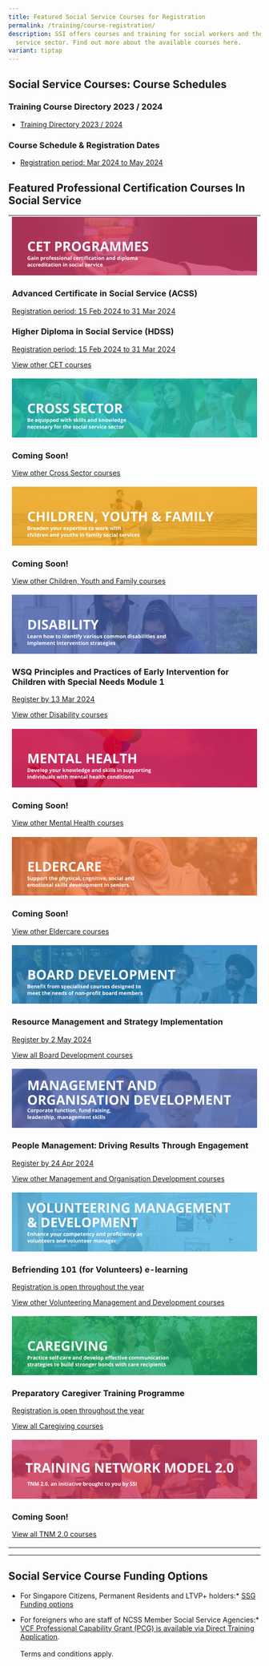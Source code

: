 ```yaml
---
title: Featured Social Service Courses for Registration
permalink: /training/course-registration/
description: SSI offers courses and training for social workers and the social
  service sector. Find out more about the available courses here.
variant: tiptap
---
```

<h2><strong>Social Service Courses: Course Schedules</strong></h2>
<h3>Training Course Directory 2023 / 2024</h3>
<ul data-tight="true" class="tight">
<li>
<p><a href="/files/training courses/ssi_fy24_training_directory.pdf" rel="noopener noreferrer nofollow" target="_blank">Training Directory 2023 / 2024</a>
</p>
</li>
</ul>
<h3>Course Schedule &amp; Registration Dates </h3>
<ul data-tight="true" class="tight">
<li>
<p><a href="/files/training%20courses/ssi%20monthly%20featured%20courses%20-%2029jan2024.pdf" rel="noopener noreferrer nofollow" target="_blank">Registration period: Mar 2024 to May 2024</a>
</p>
</li>
</ul>
<h2><strong>Featured Professional Certification Courses In Social Service</strong></h2>
<table>
<tbody>
<tr>
<td rowspan="1" colspan="1">
<div class="isomer-image-wrapper">
<img style="width: 100%" height="auto" width="100%" alt="Continuing Education &amp; Training (CET) Courses" src="/images/training/cet-v2.png">
</div>
<h3>Advanced Certificate in Social Service (ACSS)</h3>
<p><a href="https://www.ssi.gov.sg/training/cet-programmes/advanced-certificate-in-social-service/" rel="noopener noreferrer nofollow" target="\_blank">Registration period: 15 Feb 2024 to 31 Mar 2024</a>
</p>
<h3>Higher Diploma in Social Service (HDSS)</h3>
<p><a href="https://www.ssi.gov.sg/training/cet-programmes/higher-diploma-in-social-service/" rel="noopener noreferrer nofollow" target="\_blank">Registration period: 15 Feb 2024 to 31 Mar 2024</a>
</p>
<p><a href="https://www.ssi.gov.sg/training/cet-programmes/" rel="noopener noreferrer nofollow" target="\_blank">View other CET courses</a>
</p>
</td>
</tr>
<tr>
<td rowspan="1" colspan="1">
<div class="isomer-image-wrapper">
<img style="width: 100%" height="auto" width="100%" alt="Counselling, Motivational Interviewing &amp; Behaviour Therapy Courses" src="/images/training/cross-sector-v2.png">
</div>
<h3>Coming Soon!</h3>
<p></p>
<p><a href="https://www.ssi.gov.sg/training/cross-sector/" rel="noopener noreferrer nofollow" target="\_blank">View other Cross Sector courses</a>
</p>
</td>
</tr>
<tr>
<td rowspan="1" colspan="1">
<div class="isomer-image-wrapper">
<img style="width: 100%" height="auto" width="100%" alt="Children &amp; Youth Development, Family Therapy / Family Violence Courses: Equip volunteers with skills to work with children, youth and families." src="/images/training/cyf-v2.png">
</div>
<h3>Coming Soon!</h3>
<p></p>
<p><a href="https://www.ssi.gov.sg/training/cyandf/" rel="noopener noreferrer nofollow" target="\_blank">View other Children, Youth and Family courses</a>
</p>
</td>
</tr>
<tr>
<td rowspan="1" colspan="1">
<div class="isomer-image-wrapper">
<img style="width: 100%" height="auto" width="100%" alt="Disability Care / Special Needs Courses" src="/images/training/disability-v2.png">
</div>
<h3>WSQ Principles and Practices of Early Intervention for Children with Special Needs Module 1</h3>
<p><a href="https://iltms.ssi.gov.sg/Registration/schedule?coursecode=SDIS463" rel="noopener noreferrer nofollow" target="\_blank">Register by 13 Mar 2024</a>
</p>
<p></p>
<p><a href="https://www.ssi.gov.sg/training/disability/" rel="noopener noreferrer nofollow" target="\_blank">View other Disability courses</a>
</p>
</td>
</tr>
<tr>
<td rowspan="1" colspan="1">
<div class="isomer-image-wrapper">
<img style="width: 100%" height="auto" width="100%" alt="Mental Health Conditions &amp; Recovery Courses" src="/images/training/mental-health-v2.png">
</div>
<h3>Coming Soon!</h3>
<p></p>
<p><a href="https://www.ssi.gov.sg/training/mental-health" rel="noopener noreferrer nofollow" target="\_blank">View other Mental Health courses</a>
</p>
</td>
</tr>
<tr>
<td rowspan="1" colspan="1">
<div class="isomer-image-wrapper">
<img style="width: 100%" height="auto" width="100%" alt="Caring and communicating with dementia and senior persons courses" src="/images/training/eldercare-v2.png">
</div>
<h3>Coming Soon!</h3>
<p></p>
<p><a href="https://www.ssi.gov.sg/training/eldercare/" rel="noopener noreferrer nofollow" target="\_blank">View other Eldercare courses</a>
</p>
</td>
</tr>
<tr>
<td rowspan="1" colspan="1">
<div class="isomer-image-wrapper">
<img style="width: 100%" height="auto" width="100%" alt="Board Development Courses" src="/images/training/board-v2.png">
</div>
<h3>Resource Management and Strategy Implementation</h3>
<p><a href="https://www.sim.edu.sg/professional-development/courses/course-listing/resource-management-and-strategy-implementation-in-collaboration-with-franklincovey-l4-sfw-synchrono" rel="noopener noreferrer nofollow" target="\_blank">Register by 2 May 2024</a>
</p>
<p><a href="https://www.ssi.gov.sg/training/board-development/" rel="noopener noreferrer nofollow" target="\_blank">View all Board Development courses</a>
</p>
</td>
</tr>
<tr>
<td rowspan="1" colspan="1">
<div class="isomer-image-wrapper">
<img style="width: 100%" height="auto" width="100%" alt="Social Service / Nonprofit Leadership and Management Training Course" src="/images/training/mod-v2.png">
</div>
<h3>People Management: Driving Results Through Engagement</h3>
<p><a href="https://www.sim.edu.sg/professional-development/courses/course-listing/people-management-driving-results-through-engagement-in-collaboration-with-franklincovey-l3-sfw-sync" rel="noopener noreferrer nofollow" target="\_blank">Register by 24 Apr 2024</a>
</p>
<p></p>
<p><a href="https://www.ssi.gov.sg/training/management-and-organisation-development/" rel="noopener noreferrer nofollow" target="\_blank">View other Management and Organisation Development courses</a>
</p>
</td>
</tr>
<tr>
<td rowspan="1" colspan="1">
<div class="isomer-image-wrapper">
<img style="width: 100%" height="auto" width="100%" alt="Equip volunteers with knowledge, develop volunteer management capabilities" src="/images/training/volunteer-v2.png">
</div>
<h3>Befriending 101 (for Volunteers) e-learning</h3>
<p><a href="https://iltms.ssi.gov.sg/registration/schedule?coursecode=SSI0035" rel="noopener noreferrer nofollow" target="\_blank">Registration is open throughout the year</a>
</p>
<p></p>
<p><a href="https://www.ssi.gov.sg/training/volunteer-development-and-management/" rel="noopener noreferrer nofollow" target="\_blank">View other Volunteering Management and Development courses</a>
</p>
</td>
</tr>
<tr>
<td rowspan="1" colspan="1">
<div class="isomer-image-wrapper">
<img style="width: 100%" height="auto" width="100%" alt="Caregiver Training Courses" src="/images/training/caregiving-v2.png">
</div>
<h3>Preparatory Caregiver Training Programme</h3>
<p><a href="https://iltms.ssi.gov.sg/Registration/schedule?coursecode=SSI0002" rel="noopener noreferrer nofollow" target="\_blank">Registration is open throughout the year</a>
</p>
<p><a href="https://www.ssi.gov.sg/training/caregiving/" rel="noopener noreferrer nofollow" target="\_blank">View all Caregiving courses</a>
</p>
</td>
</tr>
<tr>
<td rowspan="1" colspan="1">
<div class="isomer-image-wrapper">
<img style="width: 100%" height="auto" width="100%" alt="TNM 2.0, an initiative brought to you by SSI" src="/images/training/tnm-banner.png">
</div>
<h3>Coming Soon!</h3>
<p><a href="https://www.ssi.gov.sg/training/tnm-courses/" rel="noopener noreferrer nofollow" target="\_blank">View all TNM 2.0 courses</a>
</p>
</td>
</tr>
</tbody>
</table>
<hr>
<h2><strong>Social Service Course Funding Options</strong></h2>
<ul data-tight="true" class="tight">
<li>
<p>For Singapore Citizens, Permanent Residents and LTVP+ holders:* <a href="https://www.ssg-wsg.gov.sg/individuals/training-grants-incentives.html" rel="noopener noreferrer nofollow" target="_blank">SSG Funding options</a>
</p>
</li>
<li>
<p>For foreigners who are staff of NCSS Member Social Service Agencies:*
<a href="https://www.ncss.gov.sg/grants-search/detail-page/VCFProfessionalCapabilityGrant-LocalTraining" rel="noopener noreferrer nofollow" target="_blank">VCF Professional Capability Grant (PCG) is available via Direct Training
Application</a>.
<br>
<br>Terms and conditions apply.</p>
</li>
</ul>
<p></p>